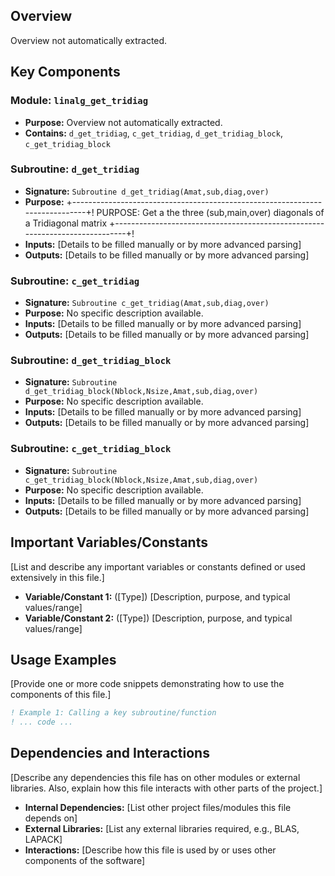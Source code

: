## Overview

Overview not automatically extracted.

## Key Components

### Module: `linalg_get_tridiag`
- **Purpose:** Overview not automatically extracted.
- **Contains:** `d_get_tridiag`, `c_get_tridiag`, `d_get_tridiag_block`, `c_get_tridiag_block`

### Subroutine: `d_get_tridiag`
- **Signature:** `Subroutine d_get_tridiag(Amat,sub,diag,over)`
- **Purpose:** +-----------------------------------------------------------------------------+!
  PURPOSE: Get a the three (sub,main,over) diagonals of a Tridiagonal matrix
  +-----------------------------------------------------------------------------+!
- **Inputs:** [Details to be filled manually or by more advanced parsing]
- **Outputs:** [Details to be filled manually or by more advanced parsing]

### Subroutine: `c_get_tridiag`
- **Signature:** `Subroutine c_get_tridiag(Amat,sub,diag,over)`
- **Purpose:** No specific description available.
- **Inputs:** [Details to be filled manually or by more advanced parsing]
- **Outputs:** [Details to be filled manually or by more advanced parsing]

### Subroutine: `d_get_tridiag_block`
- **Signature:** `Subroutine d_get_tridiag_block(Nblock,Nsize,Amat,sub,diag,over)`
- **Purpose:** No specific description available.
- **Inputs:** [Details to be filled manually or by more advanced parsing]
- **Outputs:** [Details to be filled manually or by more advanced parsing]

### Subroutine: `c_get_tridiag_block`
- **Signature:** `Subroutine c_get_tridiag_block(Nblock,Nsize,Amat,sub,diag,over)`
- **Purpose:** No specific description available.
- **Inputs:** [Details to be filled manually or by more advanced parsing]
- **Outputs:** [Details to be filled manually or by more advanced parsing]

## Important Variables/Constants

[List and describe any important variables or constants defined or used extensively in this file.]

- **Variable/Constant 1:** ([Type]) [Description, purpose, and typical values/range]
- **Variable/Constant 2:** ([Type]) [Description, purpose, and typical values/range]

## Usage Examples

[Provide one or more code snippets demonstrating how to use the components of this file.]

```fortran
! Example 1: Calling a key subroutine/function
! ... code ...
```

## Dependencies and Interactions

[Describe any dependencies this file has on other modules or external libraries. Also, explain how this file interacts with other parts of the project.]

- **Internal Dependencies:** [List other project files/modules this file depends on]
- **External Libraries:** [List any external libraries required, e.g., BLAS, LAPACK]
- **Interactions:** [Describe how this file is used by or uses other components of the software]
